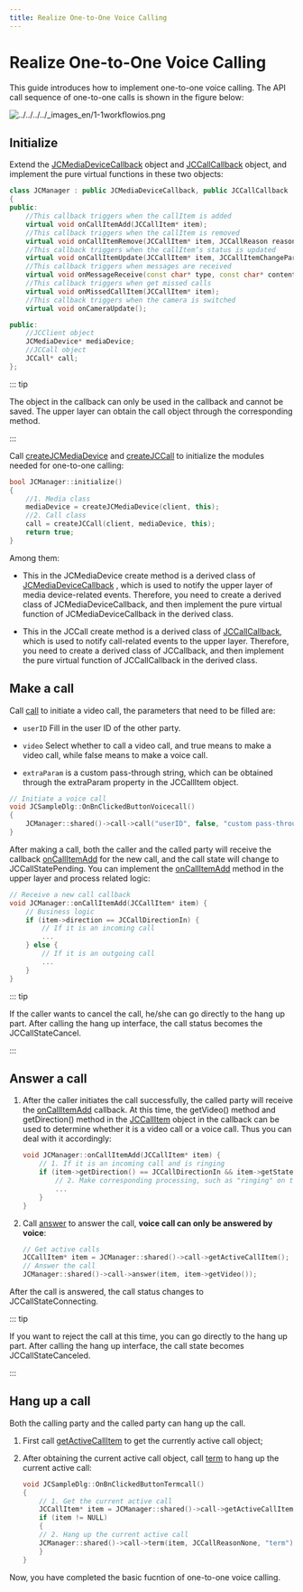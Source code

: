 ```yaml
---
title: Realize One-to-One Voice Calling
---
```

# Realize One-to-One Voice Calling

This guide introduces how to implement one-to-one voice calling. The API
call sequence of one-to-one calls is shown in the figure below:

![../../../../\_images_en/1-1workflowios.png](../../../../_images_en/1-1workflowios.png)

## Initialize

Extend the
[JCMediaDeviceCallback](/portal/reference/V2.1/windows/C++/html/class_j_c_media_device_callback.html)
object and
[JCCallCallback](/portal/reference/V2.1/windows/C++/html/class_j_c_call_callback.html)
object, and implement the pure virtual functions in these two objects:

``````cpp
class JCManager : public JCMediaDeviceCallback, public JCCallCallback
{
public:
    //This callback triggers when the callItem is added
    virtual void onCallItemAdd(JCCallItem* item);
    //This callback triggers when the callItem is removed
    virtual void onCallItemRemove(JCCallItem* item, JCCallReason reason, const char* description);
    //This callback triggers when the callItem‘s status is updated
    virtual void onCallItemUpdate(JCCallItem* item, JCCallItemChangeParam changeParam);
    //This callback triggers when messages are received
    virtual void onMessageReceive(const char* type, const char* content, JCCallItem* item);
    //This callback triggers when get missed calls
    virtual void onMissedCallItem(JCCallItem* item);
    //This callback triggers when the camera is switched
    virtual void onCameraUpdate();

public:
    //JCClient object
    JCMediaDevice* mediaDevice;
    //JCCall object
    JCCall* call;
};
``````

::: tip

The object in the callback can only be used in the callback and cannot
be saved. The upper layer can obtain the call object through the
corresponding method.

:::

Call
[createJCMediaDevice](/portal/reference/V2.1/windows/C++/html/_j_c_media_device_8h.html#a96a10766264f3c12af531b70cb9c9749)
and
[createJCCall](/portal/reference/V2.1/windows/C++/html/_j_c_call_8h.html#a29320972a659ce8eaf4994576103a62c)
to initialize the modules needed for one-to-one calling:

``````cpp
bool JCManager::initialize()
{
    //1. Media class
    mediaDevice = createJCMediaDevice(client, this);
    //2. Call class
    call = createJCCall(client, mediaDevice, this);
    return true;
}
``````

Among them:

- This in the JCMediaDevice create method is a derived class of
    [JCMediaDeviceCallback](/portal/reference/V2.1/windows/C++/html/class_j_c_media_device_callback.html)
    , which is used to notify the upper layer of media device-related
    events. Therefore, you need to create a derived class of
    JCMediaDeviceCallback, and then implement the pure virtual function
    of JCMediaDeviceCallback in the derived class.

- This in the JCCall create method is a derived class of
    [JCCallCallback](/portal/reference/V2.1/windows/C++/html/class_j_c_call_callback.html),
    which is used to notify call-related events to the upper layer.
    Therefore, you need to create a derived class of JCCallback, and
    then implement the pure virtual function of JCCallCallback in the
    derived class.

## Make a call

Call
[call](/portal/reference/V2.1/windows/C++/html/class_j_c_call.html#a7b2d614431cb23e82ea18b77deb50549)
to initiate a video call, the parameters that need to be filled are:

- `userID` Fill in the user ID of the other party.

- `video` Select whether to call a video call, and true means to make
    a video call, while false means to make a voice call.

- `extraParam` is a custom pass-through string, which can be obtained
    through the extraParam property in the JCCallItem object.

``````cpp
// Initiate a voice call
void JCSampleDlg::OnBnClickedButtonVoicecall()
{
    JCManager::shared()->call->call("userID", false, "custom pass-through string");
}
``````

After making a call, both the caller and the called party will receive
the callback
[onCallItemAdd](/portal/reference/V2.1/windows/C++/html/class_j_c_call_callback.html#a2188f777767ca071c145d4a50687ce63)
for the new call, and the call state will change to JCCallStatePending.
You can implement the
[onCallItemAdd](/portal/reference/V2.1/windows/C++/html/class_j_c_call_callback.html#a2188f777767ca071c145d4a50687ce63)
method in the upper layer and process related logic:

``````cpp
// Receive a new call callback
void JCManager::onCallItemAdd(JCCallItem* item) {
    // Business logic
    if (item->direction == JCCallDirectionIn) {
        // If it is an incoming call
        ...
    } else {
        // If it is an outgoing call
        ...
    }
}
``````

::: tip

If the caller wants to cancel the call, he/she can go directly to the
hang up part. After calling the hang up interface, the call status
becomes the JCCallStateCancel.

:::

## Answer a call

1. After the caller initiates the call successfully, the called party
    will receive the
    [onCallItemAdd](/portal/reference/V2.1/windows/C++/html/class_j_c_call_callback.html#a2188f777767ca071c145d4a50687ce63)
    callback. At this time, the getVideo() method and getDirection()
    method in the
    [JCCallItem](/portal/reference/V2.1/windows/C++/html/class_j_c_call_item.html)
    object in the callback can be used to determine whether it is a
    video call or a voice call. Thus you can deal with it accordingly:

    ``````cpp
    void JCManager::onCallItemAdd(JCCallItem* item) {
        // 1. If it is an incoming call and is ringing
        if (item->getDirection() == JCCallDirectionIn && item->getState() == JCCallStatePending) {
            // 2. Make corresponding processing, such as "ringing" on the interface
            ...
        }
    }
    ``````

<!-- end list -->

2. Call
    [answer](/portal/reference/V2.1/windows/C++/html/class_j_c_call.html#a8e44cef3051dba33a600042c7a5bf987)
    to answer the call, **voice call can only be answered by voice**:

    ``````cpp
    // Get active calls
    JCCallItem* item = JCManager::shared()->call->getActiveCallItem();
    // Answer the call
    JCManager::shared()->call->answer(item, item->getVideo());
    ``````

After the call is answered, the call status changes to
JCCallStateConnecting.

::: tip

If you want to reject the call at this time, you can go directly to the
hang up part. After calling the hang up interface, the call state
becomes JCCallStateCanceled.

:::

## Hang up a call

Both the calling party and the called party can hang up the call.

1. First call
    [getActiveCallItem](/portal/reference/V2.1/windows/C++/html/class_j_c_call.html#a4b5e8afc43bd12f877e37a97fec2ff7a)
    to get the currently active call object;

2. After obtaining the current active call object, call
    [term](/portal/reference/V2.1/windows/C++/html/class_j_c_call.html#a168fd884512bfd5451ffa5fac83c598b)
    to hang up the current active call:

    ``````cpp
    void JCSampleDlg::OnBnClickedButtonTermcall()
    {
        // 1. Get the current active call
        JCCallItem* item = JCManager::shared()->call->getActiveCallItem();
        if (item != NULL)
        {
        // 2. Hang up the current active call
        JCManager::shared()->call->term(item, JCCallReasonNone, "term");
        }
    }
    ``````

Now, you have completed the basic fucntion of one-to-one voice calling.
